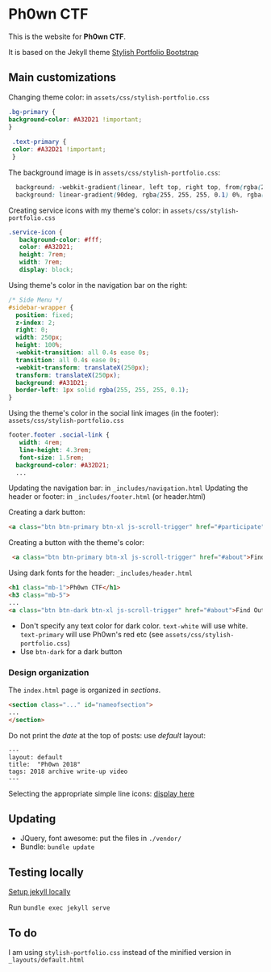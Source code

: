 # Ph0wn CTF

This is the website for **Ph0wn CTF**.

It is based on the Jekyll theme [Stylish Portfolio Bootstrap](https://vidhyav656.github.io/startbootstrap-stylish-portfolio-jekyll/)

## Main customizations

Changing theme color: in `assets/css/stylish-portfolio.css`

```css
.bg-primary {
background-color: #A32D21 !important;
}
 
 .text-primary {
 color: #A32D21 !important;
 }
```

The background image is in `assets/css/stylish-portfolio.css`:

```css
  background: -webkit-gradient(linear, left top, right top, from(rgba(255, 255, 255, 0.1)), to(rgba(255, 255, 255, 0.1))), url("../img/ph0wn2023-main.jpg");
  background: linear-gradient(90deg, rgba(255, 255, 255, 0.1) 0%, rgba(255, 255, 255, 0.1) 100%), url("../img/ph0wn2023-main.jpg");
```  


Creating service icons with my theme's color: in `assets/css/stylish-portfolio.css`

```css
.service-icon {
   background-color: #fff;
   color: #A32D21;
   height: 7rem;
   width: 7rem;
   display: block;
```   

Using theme's color in the navigation bar on the right:

```css
/* Side Menu */
#sidebar-wrapper {
  position: fixed;
  z-index: 2;
  right: 0;
  width: 250px;
  height: 100%;
  -webkit-transition: all 0.4s ease 0s;
  transition: all 0.4s ease 0s;
  -webkit-transform: translateX(250px);
  transform: translateX(250px);
  background: #A31D21;
  border-left: 1px solid rgba(255, 255, 255, 0.1);
}
```

Using the theme's color in the social link images (in the footer): `assets/css/stylish-portfolio.css`

```css
footer.footer .social-link {
   width: 4rem;
   line-height: 4.3rem;
   font-size: 1.5rem;
  background-color: #A32D21;
  ...
```  


Updating the navigation bar: in `_includes/navigation.html`
Updating the header or footer: in `_includes/footer.html` (or header.html)

Creating a dark button:

```html
<a class="btn btn-primary btn-xl js-scroll-trigger" href="#participate">How to participate</a>
```

Creating a button with the theme's color:

```html
 <a class="btn btn-primary btn-xl js-scroll-trigger" href="#about">Find Out More</a>
```


Using dark fonts for the header: `_includes/header.html`

```html
<h1 class="mb-1">Ph0wn CTF</h1>
<h3 class="mb-5">
...
<a class="btn btn-dark btn-xl js-scroll-trigger" href="#about">Find Out More</a>
```

- Don't specify any text color for dark color. `text-white` will use white. `text-primary` will use Ph0wn's red etc (see `assets/css/stylish-portfolio.css`)
- Use `btn-dark` for a dark button


### Design organization

The `index.html` page is organized in *sections*.

```html
<section class="..." id="nameofsection">
...
</section>
```

Do not print the *date* at the top of posts: use *default* layout:

```
---
layout: default
title:  "Ph0wn 2018"
tags: 2018 archive write-up video
---
```

Selecting the appropriate simple line icons: [display here](https://simplelineicons.github.io/)

##  Updating

- JQuery, font awesome: put the files in `./vendor/`
- Bundle: `bundle update`

## Testing locally

[Setup jekyll locally](https://help.github.com/en/articles/setting-up-your-github-pages-site-locally-with-jekyll)

Run `bundle exec jekyll serve`

## To do

I am using `stylish-portfolio.css` instead of the minified version in `_layouts/default.html`


